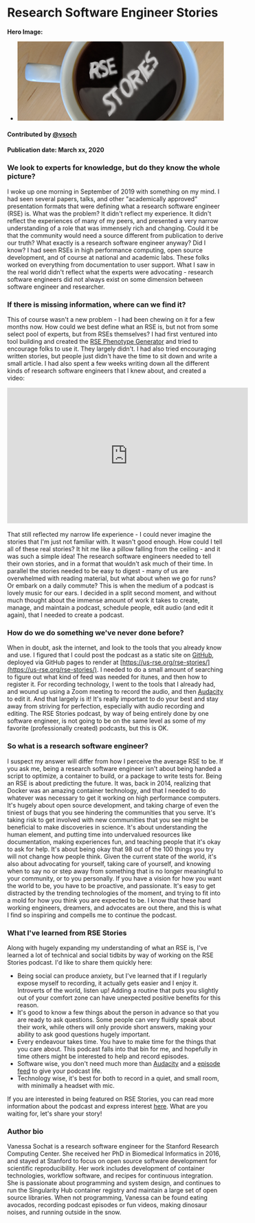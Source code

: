 # Research Software Engineer Stories

**Hero Image:**

 - <img src='https://github.com/betterscientificsoftware/images/raw/master/Blog_RseStoriesPodcast.png' />
 
#### Contributed by [@vsoch](https://github.com/vsoch "@vsoch on GitHub")

#### Publication date: March xx, 2020

### We look to experts for knowledge, but do they know the whole picture?

I woke up one morning in September of 2019 with something on my mind. I had seen several
papers, talks, and other "academically approved" presentation formats that were defining what
a research software engineer (RSE) is. What was the problem? It didn't reflect my experience.
It didn't reflect the experiences of many of my peers, and presented a very narrow
understanding of a role that was immensely rich and changing. Could it be that the community
would need a source different from publication to derive our truth? What exactly is a
research software engineer anyway? Did I know? I had seen RSEs in high performance computing,
open source development, and of course at national and academic labs. These folks
worked on everything from documentation to user support. What I saw in the real world
didn't reflect what the experts were advocating - research software engineers did not
always exist on some dimension between software engineer and researcher.

### If there is missing information, where can we find it?

This of course wasn't a new problem - I had been chewing on it for a few months now.
How could we best define what an RSE is, but not from some select pool of experts, but 
from RSEs themselves? I had first ventured into tool building and created the 
[RSE Phenotype Generator](https://rseng.github.io/rse-phenotype/) and tried to
encourage folks to use it. They largely didn't. I had also tried encouraging written
stories, but people just didn't have the time to sit down and write a small article.
I had also spent a few weeks writing down all the different kinds of research software
engineers that I knew about, and created a video:

<iframe width="560" height="315" src="https://www.youtube.com/embed/trAfA9VWLTQ" frameborder="0" allow="accelerometer; autoplay; encrypted-media; gyroscope; picture-in-picture" allowfullscreen></iframe>

That still reflected my narrow life experience - I could never imagine the stories
that I'm just not familiar with. It wasn't good enough. How could I tell all of these real stories?
It hit me like a pillow falling from the ceiling - and it was such a simple idea! 
The research software engineers needed to tell their own stories, and in a format
that wouldn't ask much of their time. In parallel the stories needed to be easy to digest -
many of us are overwhelmed with reading material, but what about when we go for runs?
Or embark on a daily commute? This is when the medium of a podcast is lovely music
for our ears. I decided in a split second moment, and without much thought about
the immense amount of work it takes to create, manage, and maintain a podcast, 
schedule people, edit audio (and edit it again), that I needed to create a podcast.

### How do we do something we've never done before?

When in doubt, ask the internet, and look to the tools that you already know and use.
I figured that I could post the podcast as a static site on [GitHub](https://github.com/usrse/rse-stories), 
deployed via GitHub pages to render at [https://us-rse.org/rse-stories/](https://us-rse.org/rse-stories/).
I needed to do a small amount of searching to figure out what kind of feed was needed for itunes,
and then how to register it. For recording technology, I went to the tools that I already had,
and wound up using a Zoom meeting to record the audio, and then [Audacity](https://www.audacityteam.org/) to edit it.
And that largely is it! It's really important to do your best and stay away from striving
for perfection, especially with audio recording and editing. The RSE Stories podcast,
by way of being entirely done by one software engineer, is not going to be on the same
level as some of my favorite (professionally created) podcasts, but this is OK. 

### So what is a research software engineer?

I suspect my answer will differ from how I perceive the average RSE to be. If you ask me, being a research software engineer 
isn't about being handed a script to optimize, a container to build, or a package to write tests for. Being an RSE is about
predicting the future. It was, back in 2014, realizing that Docker was an amazing container technology, and that I needed
to do whatever was necessary to get it working on high performance computers. It's hugely about open source development,
and taking charge of even the tiniest of bugs that you see hindering the communities that you serve.
It's taking risk to get involved with new communities that you see might be beneficial to make discoveries in science. 
It's about understanding the human element, and putting time into undervalued resources like documentation, making
experiences fun, and teaching people that it's okay to ask for help. It's about being okay that 98 out of the 100 things you
try will not change how people think. Given the current state of the world, it's also about advocating for yourself,
taking care of yourself, and knowing when to say no or step away from something that is no longer meaningful to your
community, or to you personally. If you have a vision for how you want the world to be, you have to be proactive, and passionate. 
It's easy to get distracted by the trending technologies of the moment, and trying to fit into a mold for how
you think you are expected to be. I know that these hard working engineers, dreamers, and advocates are out 
there, and this is what I find so inspiring and compells me to continue the podcast.

### What I've learned from RSE Stories

Along with hugely expanding my understanding of what an RSE is, I've learned a lot of
technical and social tidbits by way of working on the RSE Stories podcast. I'd like
to share them quickly here:

 - Being social can produce anxiety, but I've learned that if I regularly expose myself to recording, it actually gets easier and I enjoy it. Introverts of the world, listen up! Adding a routine that puts you slightly out of your comfort zone can have unexpected positive benefits for this reason.
 - It's good to know a few things about the person in advance so that you are ready to ask questions. Some people can very fluidly speak about their work, while others will only provide short answers, making your ability to ask good questions hugely important.
 - Every endeavour takes time. You have to make time for the things that you care about. This podcast falls into that bin for me, and hopefully in time others might be interested to help and record episodes.
 - Software wise, you don't need much more than [Audacity](https://www.audacityteam.org/) and a [episode feed](https://github.com/USRSE/rse-stories/blob/master/pages/episodes.rss) to give your podcast life.  
 - Technology wise, it's best for both to record in a quiet, and small room, with minimally a headset with mic.

If you are interested in being featured on RSE Stories, you can read more information about
the podcast and express interest [here](https://us-rse.org/rse-stories/about/). What are you waiting for,
let's share your story!


### Author bio

Vanessa Sochat is a research software engineer for the Stanford Research Computing Center. She received her PhD in Biomedical Informatics in 2016, and stayed at Stanford to focus on open source software development for scientific reproducibility. Her work includes development of container technologies, workflow software, and recipes for continuous integration. She is passionate about programming and system design, and continues to run the Singularity Hub container registry and maintain a large set of open source libraries. When not programming, Vanessa can be found eating avocados, recording podcast episodes or fun videos, making dinosaur noises, and running outside in the snow.


<!---
Publish: No
Categories: reliability
Topics: rseng
Tags: bssw-blog-article
Level: 2
Prerequisites: default
Aggregate: none
--->
